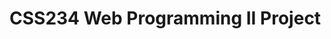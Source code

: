 # CSS234 Web Programming II Project

<!-- ## How to run

Frontend:
`npm run dev`

Backend:
`node --watch ./src/server.js`
